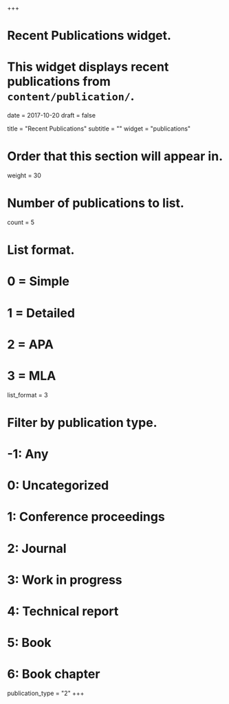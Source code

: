 +++
# Recent Publications widget.
# This widget displays recent publications from `content/publication/`.

date = 2017-10-20
draft = false

title = "Recent Publications"
subtitle = ""
widget = "publications"

# Order that this section will appear in.
weight = 30

# Number of publications to list.
count = 5

# List format.
#   0 = Simple
#   1 = Detailed
#   2 = APA
#   3 = MLA
list_format = 3

# Filter by publication type.
# -1: Any
#  0: Uncategorized
#  1: Conference proceedings
#  2: Journal
#  3: Work in progress
#  4: Technical report
#  5: Book
#  6: Book chapter
publication_type = "2"
+++

